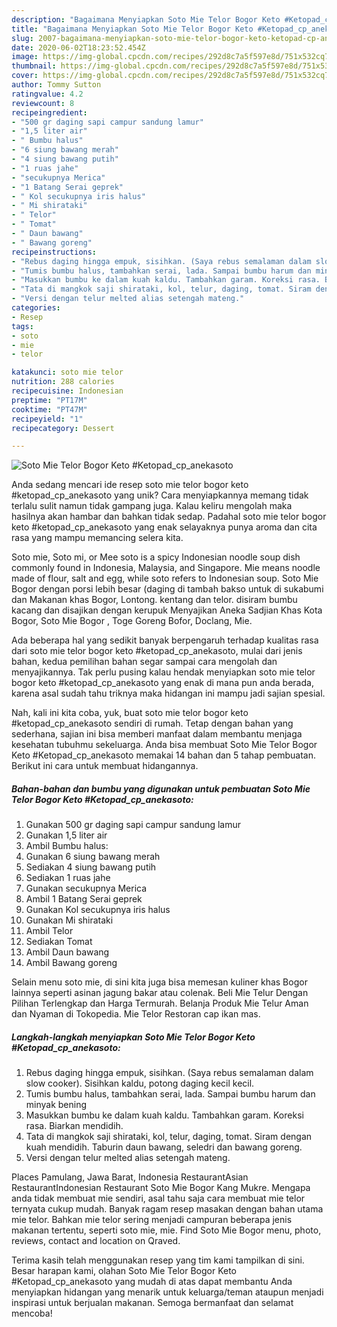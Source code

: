```yaml
---
description: "Bagaimana Menyiapkan Soto Mie Telor Bogor Keto #Ketopad_cp_anekasoto, Enak Banget"
title: "Bagaimana Menyiapkan Soto Mie Telor Bogor Keto #Ketopad_cp_anekasoto, Enak Banget"
slug: 2007-bagaimana-menyiapkan-soto-mie-telor-bogor-keto-ketopad-cp-anekasoto-enak-banget
date: 2020-06-02T18:23:52.454Z
image: https://img-global.cpcdn.com/recipes/292d8c7a5f597e8d/751x532cq70/soto-mie-telor-bogor-keto-ketopad_cp_anekasoto-foto-resep-utama.jpg
thumbnail: https://img-global.cpcdn.com/recipes/292d8c7a5f597e8d/751x532cq70/soto-mie-telor-bogor-keto-ketopad_cp_anekasoto-foto-resep-utama.jpg
cover: https://img-global.cpcdn.com/recipes/292d8c7a5f597e8d/751x532cq70/soto-mie-telor-bogor-keto-ketopad_cp_anekasoto-foto-resep-utama.jpg
author: Tommy Sutton
ratingvalue: 4.2
reviewcount: 8
recipeingredient:
- "500 gr daging sapi campur sandung lamur"
- "1,5 liter air"
- " Bumbu halus"
- "6 siung bawang merah"
- "4 siung bawang putih"
- "1 ruas jahe"
- "secukupnya Merica"
- "1 Batang Serai geprek"
- " Kol secukupnya iris halus"
- " Mi shirataki"
- " Telor"
- " Tomat"
- " Daun bawang"
- " Bawang goreng"
recipeinstructions:
- "Rebus daging hingga empuk, sisihkan. (Saya rebus semalaman dalam slow cooker). Sisihkan kaldu, potong daging kecil kecil."
- "Tumis bumbu halus, tambahkan serai, lada. Sampai bumbu harum dan minyak bening"
- "Masukkan bumbu ke dalam kuah kaldu. Tambahkan garam. Koreksi rasa. Biarkan mendidih."
- "Tata di mangkok saji shirataki, kol, telur, daging, tomat. Siram dengan kuah mendidih. Taburin daun bawang, seledri dan bawang goreng."
- "Versi dengan telur melted alias setengah mateng."
categories:
- Resep
tags:
- soto
- mie
- telor

katakunci: soto mie telor 
nutrition: 288 calories
recipecuisine: Indonesian
preptime: "PT17M"
cooktime: "PT47M"
recipeyield: "1"
recipecategory: Dessert

---
```



![Soto Mie Telor Bogor Keto #Ketopad_cp_anekasoto](https://img-global.cpcdn.com/recipes/292d8c7a5f597e8d/751x532cq70/soto-mie-telor-bogor-keto-ketopad_cp_anekasoto-foto-resep-utama.jpg)

Anda sedang mencari ide resep soto mie telor bogor keto #ketopad_cp_anekasoto yang unik? Cara menyiapkannya memang tidak terlalu sulit namun tidak gampang juga. Kalau keliru mengolah maka hasilnya akan hambar dan bahkan tidak sedap. Padahal soto mie telor bogor keto #ketopad_cp_anekasoto yang enak selayaknya punya aroma dan cita rasa yang mampu memancing selera kita.

Soto mie, Soto mi, or Mee soto is a spicy Indonesian noodle soup dish commonly found in Indonesia, Malaysia, and Singapore. Mie means noodle made of flour, salt and egg, while soto refers to Indonesian soup. Soto Mie Bogor dengan porsi lebih besar (daging di tambah bakso untuk di sukabumi dan Makanan khas Bogor, Lontong. kentang dan telor. disiram bumbu kacang dan disajikan dengan kerupuk Menyajikan Aneka Sadjian Khas Kota Bogor, Soto Mie Bogor , Toge Goreng Bofor, Doclang, Mie.

Ada beberapa hal yang sedikit banyak berpengaruh terhadap kualitas rasa dari soto mie telor bogor keto #ketopad_cp_anekasoto, mulai dari jenis bahan, kedua pemilihan bahan segar sampai cara mengolah dan menyajikannya. Tak perlu pusing kalau hendak menyiapkan soto mie telor bogor keto #ketopad_cp_anekasoto yang enak di mana pun anda berada, karena asal sudah tahu triknya maka hidangan ini mampu jadi sajian spesial.


Nah, kali ini kita coba, yuk, buat soto mie telor bogor keto #ketopad_cp_anekasoto sendiri di rumah. Tetap dengan bahan yang sederhana, sajian ini bisa memberi manfaat dalam membantu menjaga kesehatan tubuhmu sekeluarga. Anda bisa membuat Soto Mie Telor Bogor Keto #Ketopad_cp_anekasoto memakai 14 bahan dan 5 tahap pembuatan. Berikut ini cara untuk membuat hidangannya.

<!--inarticleads1-->

##### Bahan-bahan dan bumbu yang digunakan untuk pembuatan Soto Mie Telor Bogor Keto #Ketopad_cp_anekasoto:

1. Gunakan 500 gr daging sapi campur sandung lamur
1. Gunakan 1,5 liter air
1. Ambil  Bumbu halus:
1. Gunakan 6 siung bawang merah
1. Sediakan 4 siung bawang putih
1. Sediakan 1 ruas jahe
1. Gunakan secukupnya Merica
1. Ambil 1 Batang Serai geprek
1. Gunakan  Kol secukupnya iris halus
1. Gunakan  Mi shirataki
1. Ambil  Telor
1. Sediakan  Tomat
1. Ambil  Daun bawang
1. Ambil  Bawang goreng


Selain menu soto mie, di sini kita juga bisa memesan kuliner khas Bogor lainnya seperti asinan jagung bakar atau colenak. Beli Mie Telur Dengan Pilihan Terlengkap dan Harga Termurah. Belanja Produk Mie Telur Aman dan Nyaman di Tokopedia. Mie Telor Restoran cap ikan mas. 

<!--inarticleads2-->

##### Langkah-langkah menyiapkan Soto Mie Telor Bogor Keto #Ketopad_cp_anekasoto:

1. Rebus daging hingga empuk, sisihkan. (Saya rebus semalaman dalam slow cooker). Sisihkan kaldu, potong daging kecil kecil.
1. Tumis bumbu halus, tambahkan serai, lada. Sampai bumbu harum dan minyak bening
1. Masukkan bumbu ke dalam kuah kaldu. Tambahkan garam. Koreksi rasa. Biarkan mendidih.
1. Tata di mangkok saji shirataki, kol, telur, daging, tomat. Siram dengan kuah mendidih. Taburin daun bawang, seledri dan bawang goreng.
1. Versi dengan telur melted alias setengah mateng.


Places Pamulang, Jawa Barat, Indonesia RestaurantAsian RestaurantIndonesian Restaurant Soto Mie Bogor Kang Mukre. Mengapa anda tidak membuat mie sendiri, asal tahu saja cara membuat mie telor ternyata cukup mudah. Banyak ragam resep masakan dengan bahan utama mie telor. Bahkan mie telor sering menjadi campuran beberapa jenis makanan tertentu, seperti soto mie, mie. Find Soto Mie Bogor menu, photo, reviews, contact and location on Qraved. 

Terima kasih telah menggunakan resep yang tim kami tampilkan di sini. Besar harapan kami, olahan Soto Mie Telor Bogor Keto #Ketopad_cp_anekasoto yang mudah di atas dapat membantu Anda menyiapkan hidangan yang menarik untuk keluarga/teman ataupun menjadi inspirasi untuk berjualan makanan. Semoga bermanfaat dan selamat mencoba!
